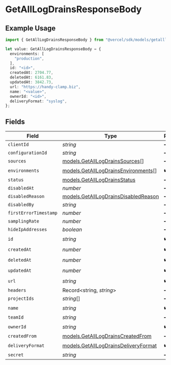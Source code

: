 # GetAllLogDrainsResponseBody

## Example Usage

```typescript
import { GetAllLogDrainsResponseBody } from "@vercel/sdk/models/getalllogdrainsop.js";

let value: GetAllLogDrainsResponseBody = {
  environments: [
    "production",
  ],
  id: "<id>",
  createdAt: 2704.77,
  deletedAt: 6161.83,
  updatedAt: 3842.73,
  url: "https://handy-clamp.biz",
  name: "<value>",
  ownerId: "<id>",
  deliveryFormat: "syslog",
};
```

## Fields

| Field                                                                              | Type                                                                               | Required                                                                           | Description                                                                        |
| ---------------------------------------------------------------------------------- | ---------------------------------------------------------------------------------- | ---------------------------------------------------------------------------------- | ---------------------------------------------------------------------------------- |
| `clientId`                                                                         | *string*                                                                           | :heavy_minus_sign:                                                                 | N/A                                                                                |
| `configurationId`                                                                  | *string*                                                                           | :heavy_minus_sign:                                                                 | N/A                                                                                |
| `sources`                                                                          | [models.GetAllLogDrainsSources](../models/getalllogdrainssources.md)[]             | :heavy_minus_sign:                                                                 | N/A                                                                                |
| `environments`                                                                     | [models.GetAllLogDrainsEnvironments](../models/getalllogdrainsenvironments.md)[]   | :heavy_check_mark:                                                                 | N/A                                                                                |
| `status`                                                                           | [models.GetAllLogDrainsStatus](../models/getalllogdrainsstatus.md)                 | :heavy_minus_sign:                                                                 | N/A                                                                                |
| `disabledAt`                                                                       | *number*                                                                           | :heavy_minus_sign:                                                                 | N/A                                                                                |
| `disabledReason`                                                                   | [models.GetAllLogDrainsDisabledReason](../models/getalllogdrainsdisabledreason.md) | :heavy_minus_sign:                                                                 | N/A                                                                                |
| `disabledBy`                                                                       | *string*                                                                           | :heavy_minus_sign:                                                                 | N/A                                                                                |
| `firstErrorTimestamp`                                                              | *number*                                                                           | :heavy_minus_sign:                                                                 | N/A                                                                                |
| `samplingRate`                                                                     | *number*                                                                           | :heavy_minus_sign:                                                                 | N/A                                                                                |
| `hideIpAddresses`                                                                  | *boolean*                                                                          | :heavy_minus_sign:                                                                 | N/A                                                                                |
| `id`                                                                               | *string*                                                                           | :heavy_check_mark:                                                                 | N/A                                                                                |
| `createdAt`                                                                        | *number*                                                                           | :heavy_check_mark:                                                                 | N/A                                                                                |
| `deletedAt`                                                                        | *number*                                                                           | :heavy_check_mark:                                                                 | N/A                                                                                |
| `updatedAt`                                                                        | *number*                                                                           | :heavy_check_mark:                                                                 | N/A                                                                                |
| `url`                                                                              | *string*                                                                           | :heavy_check_mark:                                                                 | N/A                                                                                |
| `headers`                                                                          | Record<string, *string*>                                                           | :heavy_minus_sign:                                                                 | N/A                                                                                |
| `projectIds`                                                                       | *string*[]                                                                         | :heavy_minus_sign:                                                                 | N/A                                                                                |
| `name`                                                                             | *string*                                                                           | :heavy_check_mark:                                                                 | N/A                                                                                |
| `teamId`                                                                           | *string*                                                                           | :heavy_minus_sign:                                                                 | N/A                                                                                |
| `ownerId`                                                                          | *string*                                                                           | :heavy_check_mark:                                                                 | N/A                                                                                |
| `createdFrom`                                                                      | [models.GetAllLogDrainsCreatedFrom](../models/getalllogdrainscreatedfrom.md)       | :heavy_minus_sign:                                                                 | N/A                                                                                |
| `deliveryFormat`                                                                   | [models.GetAllLogDrainsDeliveryFormat](../models/getalllogdrainsdeliveryformat.md) | :heavy_check_mark:                                                                 | N/A                                                                                |
| `secret`                                                                           | *string*                                                                           | :heavy_minus_sign:                                                                 | N/A                                                                                |